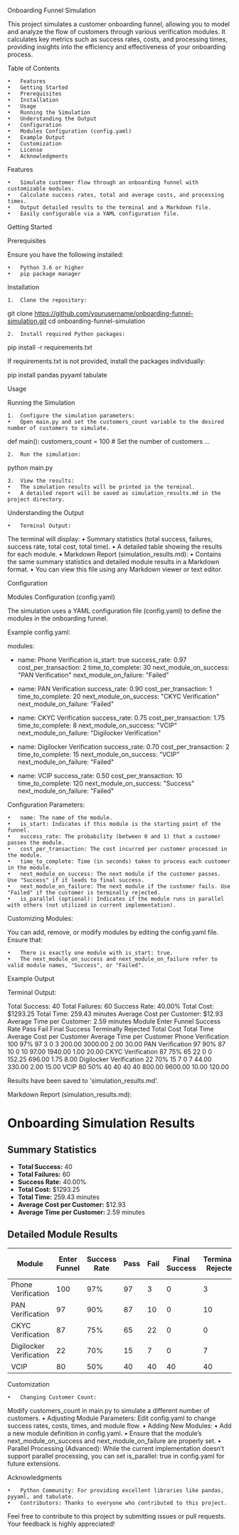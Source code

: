 Onboarding Funnel Simulation

This project simulates a customer onboarding funnel, allowing you to model and analyze the flow of customers through various verification modules. It calculates key metrics such as success rates, costs, and processing times, providing insights into the efficiency and effectiveness of your onboarding process.

Table of Contents

	•	Features
	•	Getting Started
	•	Prerequisites
	•	Installation
	•	Usage
	•	Running the Simulation
	•	Understanding the Output
	•	Configuration
	•	Modules Configuration (config.yaml)
	•	Example Output
	•	Customization
	•	License
	•	Acknowledgments

Features

	•	Simulate customer flow through an onboarding funnel with customizable modules.
	•	Calculate success rates, total and average costs, and processing times.
	•	Output detailed results to the terminal and a Markdown file.
	•	Easily configurable via a YAML configuration file.

Getting Started

Prerequisites

Ensure you have the following installed:

	•	Python 3.6 or higher
	•	pip package manager

Installation

	1.	Clone the repository:

git clone https://github.com/yourusername/onboarding-funnel-simulation.git
cd onboarding-funnel-simulation


	2.	Install required Python packages:

pip install -r requirements.txt

If requirements.txt is not provided, install the packages individually:

pip install pandas pyyaml tabulate



Usage

Running the Simulation

	1.	Configure the simulation parameters:
	•	Open main.py and set the customers_count variable to the desired number of customers to simulate.

def main():
    customers_count = 100  # Set the number of customers
    ...


	2.	Run the simulation:

python main.py


	3.	View the results:
	•	The simulation results will be printed in the terminal.
	•	A detailed report will be saved as simulation_results.md in the project directory.

Understanding the Output

	•	Terminal Output:
The terminal will display:
	•	Summary statistics (total success, failures, success rate, total cost, total time).
	•	A detailed table showing the results for each module.
	•	Markdown Report (simulation_results.md):
	•	Contains the same summary statistics and detailed module results in a Markdown format.
	•	You can view this file using any Markdown viewer or text editor.

Configuration

Modules Configuration (config.yaml)

The simulation uses a YAML configuration file (config.yaml) to define the modules in the onboarding funnel.

Example config.yaml:

modules:
  - name: Phone Verification
    is_start: true
    success_rate: 0.97
    cost_per_transaction: 2
    time_to_complete: 30
    next_module_on_success: "PAN Verification"
    next_module_on_failure: "Failed"

  - name: PAN Verification
    success_rate: 0.90
    cost_per_transaction: 1
    time_to_complete: 20
    next_module_on_success: "CKYC Verification"
    next_module_on_failure: "Failed"

  - name: CKYC Verification
    success_rate: 0.75
    cost_per_transaction: 1.75
    time_to_complete: 8
    next_module_on_success: "VCIP"
    next_module_on_failure: "Digilocker Verification"

  - name: Digilocker Verification
    success_rate: 0.70
    cost_per_transaction: 2
    time_to_complete: 15
    next_module_on_success: "VCIP"
    next_module_on_failure: "Failed"

  - name: VCIP
    success_rate: 0.50
    cost_per_transaction: 10
    time_to_complete: 120
    next_module_on_success: "Success"
    next_module_on_failure: "Failed"

Configuration Parameters:

	•	name: The name of the module.
	•	is_start: Indicates if this module is the starting point of the funnel.
	•	success_rate: The probability (between 0 and 1) that a customer passes the module.
	•	cost_per_transaction: The cost incurred per customer processed in the module.
	•	time_to_complete: Time (in seconds) taken to process each customer in the module.
	•	next_module_on_success: The next module if the customer passes. Use "Success" if it leads to final success.
	•	next_module_on_failure: The next module if the customer fails. Use "Failed" if the customer is terminally rejected.
	•	is_parallel (optional): Indicates if the module runs in parallel with others (not utilized in current implementation).

Customizing Modules:

You can add, remove, or modify modules by editing the config.yaml file. Ensure that:

	•	There is exactly one module with is_start: true.
	•	The next_module_on_success and next_module_on_failure refer to valid module names, "Success", or "Failed".

Example Output

Terminal Output:

Total Success: 40
Total Failures: 60
Success Rate: 40.00%
Total Cost: $1293.25
Total Time: 259.43 minutes
Average Cost per Customer: $12.93
Average Time per Customer: 2.59 minutes
             Module  Enter Funnel Success Rate  Pass  Fail  Final Success  Terminally Rejected  Total Cost  Total Time  Average Cost per Customer  Average Time per Customer
Phone Verification           100          97%    97     3              0                    3      200.00     3000.00                       2.00                      30.00
   PAN Verification            97          90%    87    10              0                   10       97.00     1940.00                       1.00                      20.00
CKYC Verification             87          75%    65    22              0                    0      152.25      696.00                       1.75                       8.00
Digilocker Verification       22          70%    15     7              0                    7       44.00      330.00                       2.00                      15.00
              VCIP            80          50%    40    40             40                   40      800.00     9600.00                      10.00                     120.00

Results have been saved to 'simulation_results.md'.

Markdown Report (simulation_results.md):

# Onboarding Simulation Results

## Summary Statistics

- **Total Success:** 40
- **Total Failures:** 60
- **Success Rate:** 40.00%
- **Total Cost:** $1293.25
- **Total Time:** 259.43 minutes
- **Average Cost per Customer:** $12.93
- **Average Time per Customer:** 2.59 minutes

## Detailed Module Results

| Module                  |   Enter Funnel | Success Rate   |   Pass |   Fail |   Final Success |   Terminally Rejected |   Total Cost |   Total Time |   Average Cost per Customer |   Average Time per Customer |
|-------------------------|----------------|----------------|--------|--------|-----------------|-----------------------|--------------|--------------|-----------------------------|-----------------------------|
| Phone Verification      |            100 | 97%            |     97 |      3 |               0 |                     3 |       200.00 |      3000.00 |                        2.00 |                       30.00 |
| PAN Verification        |             97 | 90%            |     87 |     10 |               0 |                    10 |        97.00 |      1940.00 |                        1.00 |                       20.00 |
| CKYC Verification       |             87 | 75%            |     65 |     22 |               0 |                     0 |       152.25 |       696.00 |                        1.75 |                        8.00 |
| Digilocker Verification |             22 | 70%            |     15 |      7 |               0 |                     7 |        44.00 |       330.00 |                        2.00 |                       15.00 |
| VCIP                    |             80 | 50%            |     40 |     40 |              40 |                    40 |       800.00 |      9600.00 |                       10.00 |                      120.00 |

Customization

	•	Changing Customer Count:
Modify customers_count in main.py to simulate a different number of customers.
	•	Adjusting Module Parameters:
Edit config.yaml to change success rates, costs, times, and module flow.
	•	Adding New Modules:
	•	Add a new module definition in config.yaml.
	•	Ensure that the module’s next_module_on_success and next_module_on_failure are properly set.
	•	Parallel Processing (Advanced):
While the current implementation doesn’t support parallel processing, you can set is_parallel: true in config.yaml for future extensions.


Acknowledgments

	•	Python Community: For providing excellent libraries like pandas, pyyaml, and tabulate.
	•	Contributors: Thanks to everyone who contributed to this project.

Feel free to contribute to this project by submitting issues or pull requests. Your feedback is highly appreciated!
